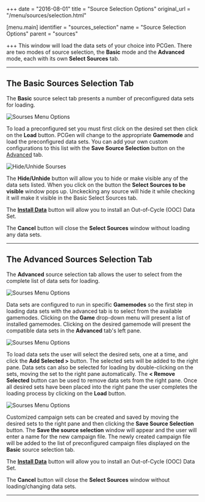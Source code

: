 +++
date = "2016-08-01"
title = "Source Selection Options"
original_url = "/menu/sources/selection.html"

[menu.main]
    identifier = "sources_selection"
    name = "Source Selection Options"
    parent = "sources"
    
+++
This window will load the data sets of your choice into PCGen. There are
two modes of source selection, the **Basic** mode and the **Advanced**
mode, each with its own **Select Sources** tab.

------------------------------------------------------------------------

<span id="basic"></span> The Basic Sources Selection Tab
--------------------------------------------------------

The **Basic** source select tab presents a number of preconfigured data
sets for loading.

![Sourses Menu
Options](../../images/menus/sources/menu_sources_01_basic.png)

To load a preconfigured set you must first click on the desired set then
click on the **Load** button. PCGen will change to the appropriate
**Gamemode** and load the preconfigured data sets. You can add your own
custom configurations to this list with the **Save Source Selection**
button on the [Advanced](/menu/sources/selection.html#advanced) tab.

![Hide/Unhide
Sourses](../../images/menus/sources/menu_sources_01_visible.png)

The **Hide/Unhide** button will allow you to hide or make visible any of
the data sets listed. When you click on the button the **Select Sources
to be visible** window pops up. Unckecking any source will hide it while
checking it will make it visible in the Basic Select Sources tab.

The [**Install Data**](/menu/sources/install-data.html) button will
allow you to install an Out-of-Cycle (OOC) Data Set.

The **Cancel** button will close the **Select Sources** window without
loading any data sets.

------------------------------------------------------------------------

<span id="advanced"></span> The Advanced Sources Selection Tab
--------------------------------------------------------------

The **Advanced** source selection tab allows the user to select from the
complete list of data sets for loading.

![Sourses Menu
Options](../../images/menus/sources/menu_sources_01_gamemodes.png)

Data sets are configured to run in specific **Gamemodes** so the first
step in loading data sets with the advanced tab is to select from the
available gamemodes. Clicking on the **Game** drop-down menu will
present a list of installed gamemodes. Clicking on the desired gamemode
will present the compatible data sets in the **Advanced** tab's left
pane.

![Sourses Menu
Options](../../images/menus/sources/menu_sources_01_advanced.png)

To load data sets the user will select the desired sets, one at a time,
and click the **Add Selected &gt;** button. The selected sets will be
added to the right pane. Data sets can also be selected for loading by
double-clicking on the sets, moving the set to the right pane
automatically. The **&lt; Remove Selected** button can be used to remove
data sets from the right pane. Once all desired sets have been placed
into the right pane the user completes the loading process by clicking
on the **Load** button.

<span id="savecustom"></span>![Sourses Menu
Options](../../images/menus/sources/menu_sources_01_savecustom.png)

Customized campaign sets can be created and saved by moving the desired
sets to the right pane and then clicking the **Save Source Selection**
button. The **Save the source selection** window will appear and the
user will enter a name for the new campaign file. The newly created
campaign file will be added to the list of preconfigured campaign files
displayed on the **Basic** source selection tab.

The [**Install Data**](/menu/sources/install-data.html) button will
allow you to install an Out-of-Cycle (OOC) Data Set.

The **Cancel** button will close the **Select Sources** window without
loading/changing data sets.

------------------------------------------------------------------------



